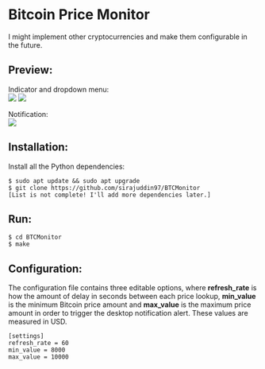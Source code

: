 # Bitcoin Price Monitor
I might implement other cryptocurrencies and make them configurable in the future.


## Preview:
Indicator and dropdown menu:<br>
![](https://i.imgur.com/pLPlwpT.png?1)
![](https://i.imgur.com/m9sCl0k.png?1)

Notification:<br>
![](https://i.imgur.com/N6Xl1vt.png?1)

## Installation:
Install all the Python dependencies:
```
$ sudo apt update && sudo apt upgrade
$ git clone https://github.com/sirajuddin97/BTCMonitor
[List is not complete! I'll add more dependencies later.]
```

## Run:
```
$ cd BTCMonitor
$ make
```

## Configuration:
The configuration file contains three editable options, where **refresh_rate** is how the amount of delay in seconds between each price lookup, **min_value** is the minimum Bitcoin price amount and **max_value** is the maximum price amount in order to trigger the desktop notification alert. These values are measured in USD.

```
[settings]
refresh_rate = 60
min_value = 8000
max_value = 10000
```
